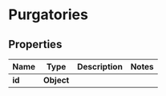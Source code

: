 

# Purgatories


## Properties

| Name | Type | Description | Notes |
|------------ | ------------- | ------------- | -------------|
|**id** | **Object** |  |  |



